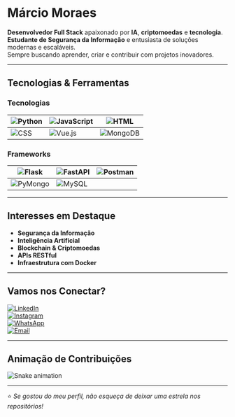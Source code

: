 # Márcio Moraes

**Desenvolvedor Full Stack** apaixonado por **IA**, **criptomoedas** e **tecnologia**.  
**Estudante de Segurança da Informação** e entusiasta de soluções modernas e escaláveis.  
Sempre buscando aprender, criar e contribuir com projetos inovadores.

---

## Tecnologias & Ferramentas

### Tecnologias

| ![Python](https://img.shields.io/badge/Python-3776AB?style=for-the-badge&logo=python&logoColor=white) | ![JavaScript](https://img.shields.io/badge/JavaScript-F7DF1E?style=for-the-badge&logo=javascript&logoColor=black) | ![HTML](https://img.shields.io/badge/HTML-E34F26?style=for-the-badge&logo=html5&logoColor=white) |
| --- | --- | --- |
| ![CSS](https://img.shields.io/badge/CSS-1572B6?style=for-the-badge&logo=css3&logoColor=white) | ![Vue.js](https://img.shields.io/badge/Vue.js-4FC08D?style=for-the-badge&logo=vue.js&logoColor=white) | ![MongoDB](https://img.shields.io/badge/MongoDB-47A248?style=for-the-badge&logo=mongodb&logoColor=white) |

### Frameworks

| ![Flask](https://img.shields.io/badge/Flask-000000?style=for-the-badge&logo=flask&logoColor=white) | ![FastAPI](https://img.shields.io/badge/FastAPI-009688?style=for-the-badge&logo=fastapi&logoColor=white) | ![Postman](https://img.shields.io/badge/Postman-FF6C37?style=for-the-badge&logo=postman&logoColor=white) |
| --- | --- | --- |
| ![PyMongo](https://img.shields.io/badge/PyMongo-4F8A6F?style=for-the-badge&logo=mongodb&logoColor=white) | ![MySQL](https://img.shields.io/badge/MySQL-4479A1?style=for-the-badge&logo=mysql&logoColor=white) |  |

---

## Interesses em Destaque  
- **Segurança da Informação**  
- **Inteligência Artificial**  
- **Blockchain & Criptomoedas**  
- **APIs RESTful**  
- **Infraestrutura com Docker**  

---

## Vamos nos Conectar?  

[![LinkedIn](https://img.shields.io/badge/LinkedIn-0077B5?style=for-the-badge&logo=linkedin&logoColor=white)](https://www.linkedin.com/in/m%C3%A1rcio-moraes-a8b981292/)  
[![Instagram](https://img.shields.io/badge/Instagram-E4405F?style=for-the-badge&logo=instagram&logoColor=white)](https://www.instagram.com/marciin78/)  
[![WhatsApp](https://img.shields.io/badge/WhatsApp-25D366?style=for-the-badge&logo=whatsapp&logoColor=white)](https://wa.me/5538998648842)  
[![Email](https://img.shields.io/badge/Email-0078D4?style=for-the-badge&logo=microsoft-outlook&logoColor=white)](mailto:seuemail@exemplo.com)

---

## Animação de Contribuições  
![Snake animation](https://github.com/marciinbf5/marciinbf5/blob/output/github-contribution-grid-snake.svg)  

---

⭐ _Se gostou do meu perfil, não esqueça de deixar uma estrela nos repositórios!_
